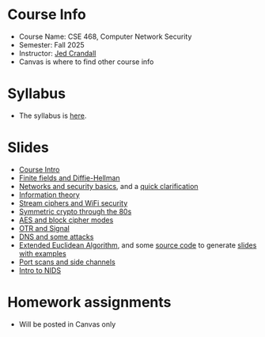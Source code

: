 

# Course Info

- Course Name: CSE 468, Computer Network Security
- Semester: Fall 2025
- Instructor: [Jed Crandall](https://jedcrandall.github.io)
- Canvas is where to find other course info

# Syllabus

- The syllabus is [here](https://jedcrandall.github.io/courses/cse468fall2025/syllabus.pdf).

# Slides

- [Course Intro](courseintro.pdf)
- [Finite fields and Diffie-Hellman](fieldsdh.pdf)
- [Networks and security basics](networksandsecurity.pdf), and a [quick clarification](clarificationinonoffpath.pdf)
- [Information theory](infotheory.pdf)
- [Stream ciphers and WiFi security](streamcipherswifi.pdf)
- [Symmetric crypto through the 80s](symmetricryptothru80s.pdf)
- [AES and block cipher modes](aesciphermodes.pdf)
- [OTR and Signal](otrandsignal.pdf)
- [DNS and some attacks](dnsintrotoattacksandsignatures.pdf)
- [Extended Euclidean Algorithm](euclidean.pdf), and some [source code](eea.py) to generate [slides with examples](euclideexample.pdf)
- [Port scans and side channels](portscansidechannels.pdf)
- [Intro to NIDS](nidsintro.pdf)

# Homework assignments

- Will be posted in Canvas only

